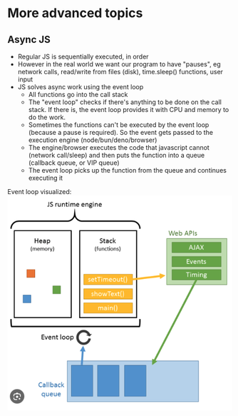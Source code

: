 # More advanced topics

## Async JS

- Regular JS is sequentially executed, in order
- However in the real world we want our program to have "pauses", eg network calls, read/write from files (disk), time.sleep() functions, user input
- JS solves async work using the event loop
  - All functions go into the call stack
  - The "event loop" checks if there's anything to be done on the call stack. If there is, the event loop provides it with CPU and memory to do the work.
  - Sometimes the functions can't be executed by the event loop (because a pause is required). So the event gets passed to the execution engine (node/bun/deno/browser)
  - The engine/browser executes the code that javascript cannot (network call/sleep) and then puts the function into a queue (callback queue, or VIP queue)
  - The event loop picks up the function from the queue and continues executing it

Event loop visualized:
![event loop](../img/event_loop.png)
